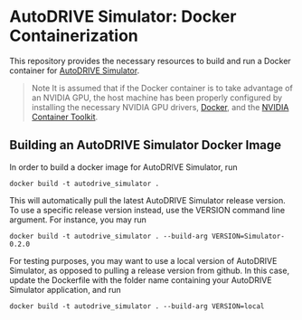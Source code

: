 # AutoDRIVE Simulator: Docker Containerization

This repository provides the necessary resources to build and run a Docker container for [AutoDRIVE Simulator](https://github.com/Tinker-Twins/AutoDRIVE/tree/AutoDRIVE-Simulator).

> Note It is assumed that if the Docker container is to take advantage of an NVIDIA GPU, the host machine has been properly configured by installing the necessary NVIDIA GPU drivers, [Docker](https://docs.docker.com/engine/install), and the [NVIDIA Container Toolkit](https://docs.nvidia.com/datacenter/cloud-native/container-toolkit/latest/index.html).

## Building an AutoDRIVE Simulator Docker Image

In order to build a docker image for AutoDRIVE Simulator, run

`docker build -t autodrive_simulator .`

This will automatically pull the latest AutoDRIVE Simulator release version. To use a specific release version instead, use the VERSION command line argument. For instance, you may run

`docker build -t autodrive_simulator . --build-arg VERSION=Simulator-0.2.0`

For testing purposes, you may want to use a local version of AutoDRIVE Simulator, as opposed to pulling a release version from github. In this case, 
update the Dockerfile with the folder name containing your AutoDRIVE Simulator application, and run 

`docker build -t autodrive_simulator . --build-arg VERSION=local`
